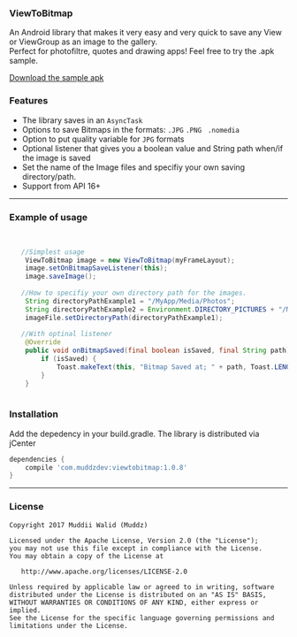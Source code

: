 ### ViewToBitmap

An Android library that makes it very easy and very quick to save any View or ViewGroup as an image to the gallery.  
Perfect for photofiltre, quotes and drawing apps! Feel free to try the .apk sample.

<a href="https://github.com/Muddz/ViewToBitmap/raw/master/Demo%20App.apk">Download the sample apk</a>

### Features

- The library saves in an ```AsyncTask```
- Options to save Bitmaps in the formats: ```.JPG```  ```.PNG ``` ```.nomedia```
- Option to put quality variable for ```JPG``` formats
- Optional listener that gives you a boolean value and String path when/if the image is saved
- Set the name of the Image files and specifiy your own saving directory/path. 
- Support from API 16+

----

### Example of usage

```java
    
   
   //Simplest usage
    ViewToBitmap image = new ViewToBitmap(myFrameLayout);
    image.setOnBitmapSaveListener(this);
    image.saveImage();
    
   //How to specifiy your own directory path for the images. 
    String directoryPathExample1 = "/MyApp/Media/Photos";
    String directoryPathExample2 = Environment.DIRECTORY_PICTURES + "/MyApp";
    imageFile.setDirectoryPath(directoryPathExample1);
   
   //With optinal listener
    @Override
    public void onBitmapSaved(final boolean isSaved, final String path) {
        if (isSaved) {
            Toast.makeText(this, "Bitmap Saved at; " + path, Toast.LENGTH_SHORT).show();
        }
    }  
    
```
    
    
### Installation

Add the depedency in your build.gradle. The library is distributed via jCenter

```groovy
dependencies {
    compile 'com.muddzdev:viewtobitmap:1.0.8'    
}
```
 ----

### License

    Copyright 2017 Muddii Walid (Muddz)

    Licensed under the Apache License, Version 2.0 (the "License");
    you may not use this file except in compliance with the License.
    You may obtain a copy of the License at

       http://www.apache.org/licenses/LICENSE-2.0

    Unless required by applicable law or agreed to in writing, software
    distributed under the License is distributed on an "AS IS" BASIS,
    WITHOUT WARRANTIES OR CONDITIONS OF ANY KIND, either express or implied.
    See the License for the specific language governing permissions and
    limitations under the License.
